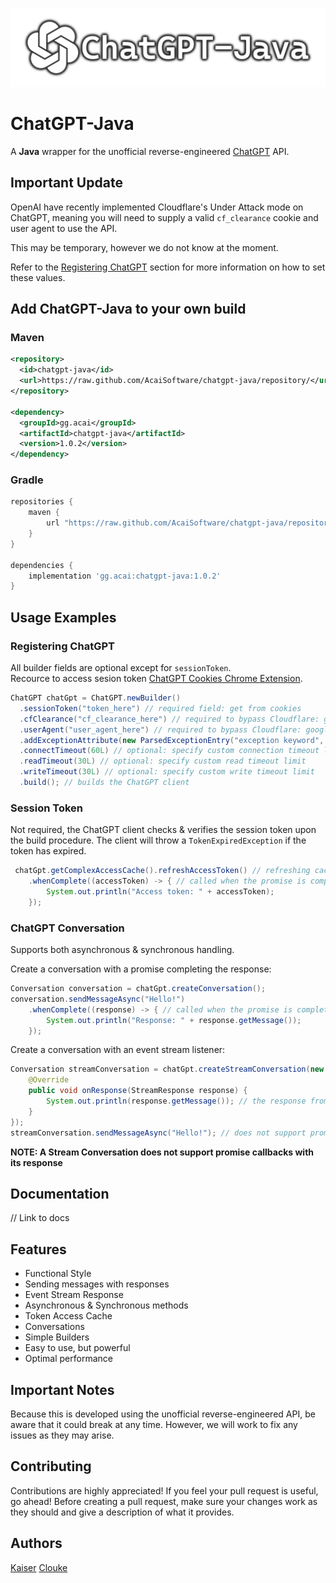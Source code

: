 ![](./media/logo.png)
# ChatGPT-Java
A **Java** wrapper for the unofficial reverse-engineered [ChatGPT](https://chat.openai.com/) API.

## Important Update
OpenAI have recently implemented Cloudflare's Under Attack mode on ChatGPT, meaning you will need to supply a valid `cf_clearance` cookie and user agent to use the API.

This may be temporary, however we do not know at the moment.

Refer to the [Registering ChatGPT](https://github.com/AcaiSoftware/chatgpt-java#registering-chatgpt) section for more information on how to set these values.

## Add ChatGPT-Java to your own build
### Maven
```xml
<repository>
  <id>chatgpt-java</id>
  <url>https://raw.github.com/AcaiSoftware/chatgpt-java/repository/</url>
</repository>

<dependency>
  <groupId>gg.acai</groupId>
  <artifactId>chatgpt-java</artifactId>
  <version>1.0.2</version>
</dependency>
```

### Gradle

```gradle
repositories {
    maven {
        url "https://raw.github.com/AcaiSoftware/chatgpt-java/repository/"
    }
}

dependencies {
    implementation 'gg.acai:chatgpt-java:1.0.2'
}
```

## Usage Examples
### Registering ChatGPT
All builder fields are optional except for ``sessionToken``.  
Recource to access sesion token [ChatGPT Cookies Chrome Extension](https://chrome.google.com/webstore/detail/chatgpt-cookies/nnkcnhbioochcaoeofflcljhhpceoknl/related).   
```java
ChatGPT chatGpt = ChatGPT.newBuilder()
  .sessionToken("token_here") // required field: get from cookies
  .cfClearance("cf_clearance_here") // required to bypass Cloudflare: get from cookies
  .userAgent("user_agent_here") // required to bypass Cloudflare: google 'what is my user agent'
  .addExceptionAttribute(new ParsedExceptionEntry("exception keyword", Exception.class)) // optional: adds an exception attribute
  .connectTimeout(60L) // optional: specify custom connection timeout limit
  .readTimeout(30L) // optional: specify custom read timeout limit
  .writeTimeout(30L) // optional: specify custom write timeout limit
  .build(); // builds the ChatGPT client
```

### Session Token
Not required, the ChatGPT client checks & verifies the session token upon the build procedure.
The client will throw a `TokenExpiredException` if the token has expired.
```java
 chatGpt.getComplexAccessCache().refreshAccessToken() // refreshing cache and verifies session token
    .whenComplete((accessToken) -> { // called when the promise is completed, not required
        System.out.println("Access token: " + accessToken);
    });
```

### ChatGPT Conversation
Supports both asynchronous & synchronous handling.

Create a conversation with a promise completing the response:
```java
Conversation conversation = chatGpt.createConversation();
conversation.sendMessageAsync("Hello!")
    .whenComplete((response) -> { // called when the promise is completed with its response
        System.out.println("Response: " + response.getMessage());
    });
```

Create a conversation with an event stream listener:
```java
Conversation streamConversation = chatGpt.createStreamConversation(new StreamResponseListener() {
    @Override
    public void onResponse(StreamResponse response) {
        System.out.println(response.getMessage()); // the response from the event stream
    }
});
streamConversation.sendMessageAsync("Hello!"); // does not support promise callbacks
```
**NOTE: A Stream Conversation does not support promise callbacks with its response**

## Documentation
// Link to docs

## Features
* Functional Style
* Sending messages with responses
* Event Stream Response
* Asynchronous & Synchronous methods
* Token Access Cache
* Conversations
* Simple Builders
* Easy to use, but powerful
* Optimal performance

## Important Notes
Because this is developed using the unofficial reverse-engineered API, be aware that it could break at any time.
However, we will work to fix any issues as they may arise.

## Contributing
Contributions are highly appreciated! If you feel your pull request is useful, go ahead!
Before creating a pull request, make sure your changes work as they should and give a description of what it provides.

## Authors
[Kaiser](https://github.com/KaiserBloo)
[Clouke](https://github.com/Clouke)
